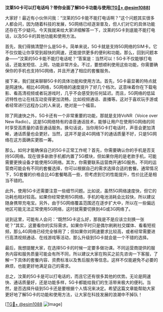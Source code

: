 **汶莱5G卡可以打电话吗？带你全面了解5G卡功能与使用[[TG💪+ @esim1088](https://t.me/s/esim1088)]**

大家好！最近有小伙伴问我：“汶莱的5G卡能不能打电话啊？”这个问题其实很多人都会问，因为随着科技的发展，5G网络已经逐渐普及，但人们对它的具体功能还存在不少疑问。今天我就来给大家详细解答一下，汶莱的5G卡到底能不能打电话，以及5G卡的其他功能和使用方法。

首先，我们得搞清楚什么是5G卡。简单来说，5G卡就是支持5G网络的SIM卡。它不仅仅能让你享受到超快的网速，还能提供更多的便利和功能。那么，回到问题本身——“汶莱的5G卡能不能打电话呢？”答案是：当然可以！5G卡不仅能够打电话，还能发短信、上网，功能非常齐全。不过，要想顺利使用这些功能，你需要确保你的手机也支持5G网络，并且开通了相应的套餐服务。

接下来，我们就来聊聊5G卡的具体功能和使用方法。首先，5G卡最显著的特点就是网速快。相比4G网络，5G网络的速度提升了好几个档次。这意味着你在下载电影、看高清视频或者玩游戏时，几乎不会感受到任何延迟。而且，5G网络的低延迟特性也让在线互动变得更加流畅，比如视频通话、直播等。这对于喜欢玩手游或者经常进行远程办公的人来说，绝对是一个福音。

除了网速快之外，5G卡还有一个非常重要的功能，那就是支持VoNR（Voice over New Radio）。这是5G网络特有的语音通话技术，能够让用户在使用5G网络的同时享受高质量的语音通话服务。换句话说，当你用5G卡打电话时，声音会更加清晰，通话质量也会更好。当然，这并不是说4G网络下的通话质量不好，只是5G网络在这方面确实更胜一筹。

那么，如何才能确保自己的5G卡正常工作呢？首先，你需要确认你的手机是否支持5G网络。现在很多新款手机都内置了5G模块，但如果你用的是老款手机，可能需要更换设备才能使用5G网络。其次，你需要联系运营商开通5G服务。不同的运营商可能会有不同的套餐选择，你可以根据自己的需求选择合适的套餐。通常情况下，5G套餐的价格会比4G套餐略高一些，但考虑到它的性能提升，性价比还是相当不错的。

此外，使用5G卡还需要注意一些细节问题。比如说，虽然5G网络速度快，但它的功耗也相对较高。如果你经常使用5G网络，手机的电池消耗会比较快，所以建议随身携带充电宝。另外，由于5G网络覆盖范围还在逐步扩大中，所以在一些偏远地区可能无法正常使用5G网络，这时就需要切换到4G或3G网络了。

说到这里，可能有人会问：“既然5G卡这么好，那我是不是应该立刻换一张呢？”其实，这要看你的实际需求。如果你平时只是偶尔刷刷社交媒体、看看短视频，那么4G网络已经完全够用了；但如果你对网速要求比较高，或者经常需要进行高清视频通话、在线游戏等活动，那么升级到5G卡就会是一个不错的选择。

最后，我想提醒大家，在选择5G卡的时候一定要多做功课。不同运营商提供的服务内容和服务质量可能会有所不同，所以建议大家在购买之前先咨询一下客服，了解一下具体的套餐内容、资费标准以及售后服务等信息。这样不仅能避免不必要的麻烦，也能更好地满足自己的需求。

总之，汶莱的5G卡是可以打电话的，而且它还有很多其他的优势。无论是网速快、通话质量好，还是功能多样，5G卡都能给我们的生活带来极大的便利。当然，是否选择升级到5G卡还是要根据个人情况来决定。希望这篇文章能帮助大家更好地了解5G卡的功能和使用方法，让大家在科技发展的浪潮中不掉队！

[[TG💪+ @esim1088](https://t.me/s/esim1088) ![Image](https://i.postimg.cc/4NQfJmqS/Snipaste-2025-05-13-00-14-12.png)]